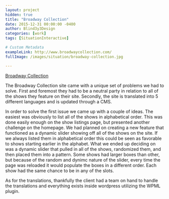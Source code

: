 ```yaml
---
layout: project
hidden: true
title: "Broadway Collection"
date: 2015-12-31 00:00:00 -0400
author: Blind3y3Design
categories: [work]
tags: [SituationInteractive]

# Custom Metadata
exampleLink: http://www.broadwaycollection.com/
fullImage: /images/situation/broadway-collection.jpg

---
```


[Broadway Collection](http://www.broadwaycollection.com/)

The Broadway Collection site came with a unique set of problems we had to solve. First and foremost they had to be a neutral party in relation to all of the shows they feature on their site. Secondly, the site is translated into 5 different languages and is updated through a CMS.

In order to solve the first issue we came up with a couple of ideas. The easiest was obviously to list all of the shows in alphabetical order. This was done easily enough on the show listings page, but presented another challenge on the homepage. We had planned on creating a new feature that functioned as a dynamic slider showing off all of the shows on the site. If we always listed them in alphabetical order this could be seen as favorable to shows starting earlier in the alphabet. What we ended up deciding on was a dynamic slider that pulled in all of the shows, randomized them, and then placed them into a pattern. Some shows had larger boxes than other, but because of the random and dynimc nature of the slider, every time the page was reloaded it would populate the boxes in a different order. Each show had the same chance to be in any of the slots.

As for the translations, thankfully the client had a team on hand to handle the translations and everything exists inside wordpress utilizing the WPML plugin.